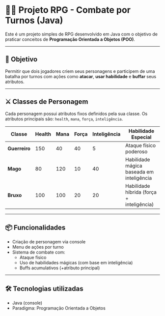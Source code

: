 # 🧙‍♂️ Projeto RPG - Combate por Turnos (Java)

Este é um projeto simples de RPG desenvolvido em Java com o objetivo de praticar conceitos de **Programação Orientada a Objetos (POO)**.

---

## 🎯 Objetivo

Permitir que dois jogadores criem seus personagens e participem de uma batalha por turnos com ações como **atacar**, **usar habilidade** e **buffar** seus atributos.

---

## ⚔️ Classes de Personagem

Cada personagem possui atributos fixos definidos pela sua classe. Os atributos principais são: `health`, `mana`, `força`, `inteligência`.

| Classe     | Health | Mana | Força | Inteligência | Habilidade Especial                      |
|------------|--------|------|-------|---------------|------------------------------------------|
| **Guerreiro** | 150    | 40   | 40    | 5             | Ataque físico poderoso                   |
| **Mago**      | 80     | 120  | 10    | 40            | Habilidade mágica baseada em inteligência|
| **Bruxo**     | 100    | 100  | 20    | 20            | Habilidade híbrida (força + inteligência)|

---

## 📦 Funcionalidades

- Criação de personagem via console
- Menu de ações por turno
- Sistema de combate com:
    - Ataque físico
    - Uso de habilidades mágicas (com base em inteligência)
    - Buffs acumulativos (+atributo principal)

---

## 🛠️ Tecnologias utilizadas

- Java (console)
- Paradigma: Programação Orientada a Objetos



